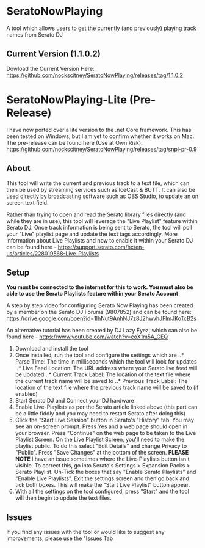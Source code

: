 # SeratoNowPlaying
A tool which allows users to get the currently (and previously) playing track names from Serato DJ

## Current Version (1.1.0.2)
Dowload the Current Version Here: https://github.com/nockscitney/SeratoNowPlaying/releases/tag/1.1.0.2

# SeratoNowPlaying-Lite (Pre-Release)
I have now ported over a lite version to the .net Core framework.  This has been tested on Windows, but I am yet to confirm whether it works on Mac.  The pre-release can be found here (Use at Own Risk): https://github.com/nockscitney/SeratoNowPlaying/releases/tag/snpl-pr-0.9

## About
This tool will write the current and previous track to a text file, which can then be used by streaming services such as IceCast & BUTT.  It can also be used directly by broadcasting software such as OBS Studio, to update an on screen text field.

Rather than trying to open and read the Serato library files directly (and while they are in use), this tool will leverage the "Live Playlist" feature within Serato DJ.  Once track information is being sent to Serato, the tool will poll your "Live" playlist page and update the text tags accordingly.  More information about Live Playlists  and how to enable it within your Serato DJ can be found here - https://support.serato.com/hc/en-us/articles/228019568-Live-Playlists

## Setup
**You must be connected to the internet for this to work.  You must also be able to use the Serato Playlists feature within your Serato Account**

A step by step video for configuring Serato Now Playing has been created by  a member on the Serato DJ Forums (9807852) and can be found here: https://drive.google.com/open?id=1IhNut9AnhNJ7z8J2hwvhJFlmJKoTcB2s

An alternative tutorial has been created by DJ Lazy Eyez, which can also be found here - https://www.youtube.com/watch?v=coX1m5A_GEQ

1. Download and install the tool
2. Once installed, run the tool and configure the settings which are
..* Parse Time: The time in milliseconds which the tool will look for updates
..* Live Feed Location: The URL address where your Serato live feed will be updated
..* Current Track Label: The location of the text file where the current track name will be saved to 
..* Previous Track Label: The location of the text file where the previous track name will be saved to (if enabled)
3. Start Serato DJ and Connect your DJ hardware
4. Enable Live-Playlists as per the Serato article linked above (this part can be a little fiddly and you may need to restart Serato after doing this)
5. Click the "Start Live Session" button in Serato's "History" tab.  You may see an on-screen prompt. Press Yes and a web page should open in your browser.  Press "Continue" on the web page to be taken to the Live Playlist Screen.  On the Live Playlist Screen, you'll need to make the playlist public.  To do this select "Edit Details" and change Privacy to "Public".  Press "Save Changes" at the bottom of the screen.  **PLEASE NOTE** I have an issue sometimes where the Live-Playlists button isn't visible. To correct this, go into Serato's Settings > Expansion Packs > Serato Playlist.  Un-Tick the boxes that say "Enable Serato Playlists" and "Enable Live Playlists". Exit the settings screen and then go back and tick both boxes.  This will make the "Start Live Playlist" button appear.
6. With all the settings on the tool configured, press "Start" and the tool will then begin to update the text files.

## Issues
If you find any issues with the tool or would like to suggest any improvements, please use the "Issues Tab
